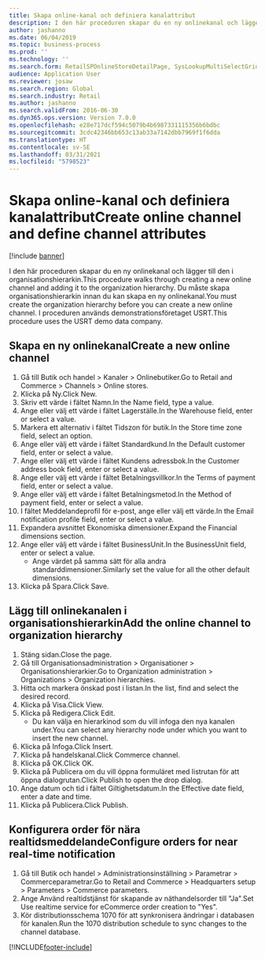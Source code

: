 ```yaml
---
title: Skapa online-kanal och definiera kanalattribut
description: I den här proceduren skapar du en ny onlinekanal och lägger till den i organisationshierarkin.
author: jashanno
ms.date: 06/04/2019
ms.topic: business-process
ms.prod: ''
ms.technology: ''
ms.search.form: RetailSPOnlineStoreDetailPage, SysLookupMultiSelectGrid, DimensionLookup, OMHierarchyManager, HierarchyDesigner, OMNodeSelection, HierarchyPublishAndCloseForm
audience: Application User
ms.reviewer: josaw
ms.search.region: Global
ms.search.industry: Retail
ms.author: jashanno
ms.search.validFrom: 2016-06-30
ms.dyn365.ops.version: Version 7.0.0
ms.openlocfilehash: e28e717dcf594c5079b4b6987331115356b6bdbc
ms.sourcegitcommit: 3cdc42346bb653c13ab33a7142dbb7969f1f6dda
ms.translationtype: HT
ms.contentlocale: sv-SE
ms.lasthandoff: 03/31/2021
ms.locfileid: "5798523"
---
```

# <a name="create-online-channel-and-define-channel-attributes"></a><span data-ttu-id="ee5e1-103">Skapa online-kanal och definiera kanalattribut</span><span class="sxs-lookup"><span data-stu-id="ee5e1-103">Create online channel and define channel attributes</span></span>

[!include [banner](../includes/banner.md)]

<span data-ttu-id="ee5e1-104">I den här proceduren skapar du en ny onlinekanal och lägger till den i organisationshierarkin.</span><span class="sxs-lookup"><span data-stu-id="ee5e1-104">This procedure walks through creating a new online channel and adding it to the organization hierarchy.</span></span> <span data-ttu-id="ee5e1-105">Du måste skapa organisationshierarkin innan du kan skapa en ny onlinekanal.</span><span class="sxs-lookup"><span data-stu-id="ee5e1-105">You must create the organization hierarchy before you can create a new online channel.</span></span> <span data-ttu-id="ee5e1-106">I proceduren används demonstrationsföretaget USRT.</span><span class="sxs-lookup"><span data-stu-id="ee5e1-106">This procedure uses the USRT demo data company.</span></span>


## <a name="create-a-new-online-channel"></a><span data-ttu-id="ee5e1-107">Skapa en ny onlinekanal</span><span class="sxs-lookup"><span data-stu-id="ee5e1-107">Create a new online channel</span></span>
1. <span data-ttu-id="ee5e1-108">Gå till Butik och handel > Kanaler > Onlinebutiker.</span><span class="sxs-lookup"><span data-stu-id="ee5e1-108">Go to Retail and Commerce > Channels > Online stores.</span></span>
2. <span data-ttu-id="ee5e1-109">Klicka på Ny.</span><span class="sxs-lookup"><span data-stu-id="ee5e1-109">Click New.</span></span>
3. <span data-ttu-id="ee5e1-110">Skriv ett värde i fältet Namn.</span><span class="sxs-lookup"><span data-stu-id="ee5e1-110">In the Name field, type a value.</span></span>
4. <span data-ttu-id="ee5e1-111">Ange eller välj ett värde i fältet Lagerställe.</span><span class="sxs-lookup"><span data-stu-id="ee5e1-111">In the Warehouse field, enter or select a value.</span></span>
5. <span data-ttu-id="ee5e1-112">Markera ett alternativ i fältet Tidszon för butik.</span><span class="sxs-lookup"><span data-stu-id="ee5e1-112">In the Store time zone field, select an option.</span></span>
6. <span data-ttu-id="ee5e1-113">Ange eller välj ett värde i fältet Standardkund.</span><span class="sxs-lookup"><span data-stu-id="ee5e1-113">In the Default customer field, enter or select a value.</span></span>
7. <span data-ttu-id="ee5e1-114">Ange eller välj ett värde i fältet Kundens adressbok.</span><span class="sxs-lookup"><span data-stu-id="ee5e1-114">In the Customer address book field, enter or select a value.</span></span>
8. <span data-ttu-id="ee5e1-115">Ange eller välj ett värde i fältet Betalningsvillkor.</span><span class="sxs-lookup"><span data-stu-id="ee5e1-115">In the Terms of payment field, enter or select a value.</span></span>
9. <span data-ttu-id="ee5e1-116">Ange eller välj ett värde i fältet Betalningsmetod.</span><span class="sxs-lookup"><span data-stu-id="ee5e1-116">In the Method of payment field, enter or select a value.</span></span>
10. <span data-ttu-id="ee5e1-117">I fältet Meddelandeprofil för e-post, ange eller välj ett värde.</span><span class="sxs-lookup"><span data-stu-id="ee5e1-117">In the Email notification profile field, enter or select a value.</span></span>
11. <span data-ttu-id="ee5e1-118">Expandera avsnittet Ekonomiska dimensioner.</span><span class="sxs-lookup"><span data-stu-id="ee5e1-118">Expand the Financial dimensions section.</span></span>
12. <span data-ttu-id="ee5e1-119">Ange eller välj ett värde i fältet BusinessUnit.</span><span class="sxs-lookup"><span data-stu-id="ee5e1-119">In the BusinessUnit field, enter or select a value.</span></span>
    * <span data-ttu-id="ee5e1-120">Ange värdet på samma sätt för alla andra standarddimensioner.</span><span class="sxs-lookup"><span data-stu-id="ee5e1-120">Similarly set the value for all the other default dimensions.</span></span>  
13. <span data-ttu-id="ee5e1-121">Klicka på Spara.</span><span class="sxs-lookup"><span data-stu-id="ee5e1-121">Click Save.</span></span>

## <a name="add-the-online-channel-to-organization-hierarchy"></a><span data-ttu-id="ee5e1-122">Lägg till onlinekanalen i organisationshierarkin</span><span class="sxs-lookup"><span data-stu-id="ee5e1-122">Add the online channel to organization hierarchy</span></span>
1. <span data-ttu-id="ee5e1-123">Stäng sidan.</span><span class="sxs-lookup"><span data-stu-id="ee5e1-123">Close the page.</span></span>
2. <span data-ttu-id="ee5e1-124">Gå till Organisationsadministration > Organisationer > Organisationshierarkier.</span><span class="sxs-lookup"><span data-stu-id="ee5e1-124">Go to Organization administration > Organizations > Organization hierarchies.</span></span>
3. <span data-ttu-id="ee5e1-125">Hitta och markera önskad post i listan.</span><span class="sxs-lookup"><span data-stu-id="ee5e1-125">In the list, find and select the desired record.</span></span>
4. <span data-ttu-id="ee5e1-126">Klicka på Visa.</span><span class="sxs-lookup"><span data-stu-id="ee5e1-126">Click View.</span></span>
5. <span data-ttu-id="ee5e1-127">Klicka på Redigera.</span><span class="sxs-lookup"><span data-stu-id="ee5e1-127">Click Edit.</span></span>
    * <span data-ttu-id="ee5e1-128">Du kan välja en hierarkinod som du vill infoga den nya kanalen under.</span><span class="sxs-lookup"><span data-stu-id="ee5e1-128">You can select any hierarchy node under which you want to insert the new channel.</span></span>  
6. <span data-ttu-id="ee5e1-129">Klicka på Infoga.</span><span class="sxs-lookup"><span data-stu-id="ee5e1-129">Click Insert.</span></span>
7. <span data-ttu-id="ee5e1-130">Klicka på handelskanal.</span><span class="sxs-lookup"><span data-stu-id="ee5e1-130">Click Commerce channel.</span></span>
8. <span data-ttu-id="ee5e1-131">Klicka på OK.</span><span class="sxs-lookup"><span data-stu-id="ee5e1-131">Click OK.</span></span>
9. <span data-ttu-id="ee5e1-132">Klicka på Publicera om du vill öppna formuläret med listrutan för att öppna dialogrutan.</span><span class="sxs-lookup"><span data-stu-id="ee5e1-132">Click Publish to open the drop dialog.</span></span>
10. <span data-ttu-id="ee5e1-133">Ange datum och tid i fältet Giltighetsdatum.</span><span class="sxs-lookup"><span data-stu-id="ee5e1-133">In the Effective date field, enter a date and time.</span></span>
11. <span data-ttu-id="ee5e1-134">Klicka på Publicera.</span><span class="sxs-lookup"><span data-stu-id="ee5e1-134">Click Publish.</span></span>

## <a name="configure-orders-for-near-real-time-notification"></a><span data-ttu-id="ee5e1-135">Konfigurera order för nära realtidsmeddelande</span><span class="sxs-lookup"><span data-stu-id="ee5e1-135">Configure orders for near real-time notification</span></span>
1. <span data-ttu-id="ee5e1-136">Gå till Butik och handel > Administrationsinställning > Parametrar > Commerceparametrar.</span><span class="sxs-lookup"><span data-stu-id="ee5e1-136">Go to Retail and Commerce  > Headquarters setup > Parameters > Commerce parameters.</span></span>
2. <span data-ttu-id="ee5e1-137">Ange Använd realtidstjänst för skapande av näthandelsorder till "Ja".</span><span class="sxs-lookup"><span data-stu-id="ee5e1-137">Set Use realtime service for eCommerce order creation to "Yes".</span></span>
3. <span data-ttu-id="ee5e1-138">Kör distributionsschema 1070 för att synkronisera ändringar i databasen för kanalen.</span><span class="sxs-lookup"><span data-stu-id="ee5e1-138">Run the 1070 distribution schedule to sync changes to the channel database.</span></span> 




[!INCLUDE[footer-include](../../includes/footer-banner.md)]